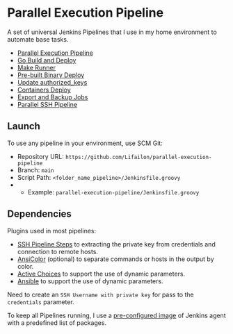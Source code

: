 # Parallel Execution Pipeline

A set of universal Jenkins Pipelines that I use in my home environment to automate base tasks.

- [Parallel Execution Pipeline](/parallel-execution-pipeline/README.md)
- [Go Build and Deploy](/go-build-deploy/README.md)
- [Make Runner](/make-runner/README.md)
- [Pre-built Binary Deploy](/pre-built-binary-deploy/README.md)
- [Update authorized_keys](/update-authorized_keys/README.md)
- [Containers Deploy](containers-deploy/README.md)
- [Export and Backup Jobs](/export-and-backup-jobs/README.md)
- [Parallel SSH Pipeline](/parallel-ssh-pipeline/README.md)

## Launch

To use any pipeline in your environment, use SCM Git:

- Repository URL: `https://github.com/Lifailon/parallel-execution-pipeline`
- Branch: `main`
- Script Path: `<folder_name_pipeline>/Jenkinsfile.groovy`
- - Example: `parallel-execution-pipeline/Jenkinsfile.groovy`

## Dependencies

Plugins used in most pipelines:

- [SSH Pipeline Steps](https://plugins.jenkins.io/ssh-steps) to extracting the private key from credentials and connection to remote hosts.
- [AnsiColor](https://plugins.jenkins.io/ansicolor) (optional) to separate commands or hosts in the output by color.
- [Active Choices](https://plugins.jenkins.io/uno-choice) to support the use of dynamic parameters.
- [Ansible](https://plugins.jenkins.io/ansible) to support the use of dynamic parameters.

Need to create an `SSH Username with private key` for pass to the `credentials` parameter.

To keep all Pipelines running, I use a [pre-configured image](/jenkins-agent/README.md) of Jenkins agent with a predefined list of packages.